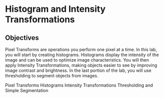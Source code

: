 # Histogram and Intensity Transformations
## Objectives
Pixel Transforms are operations you perform one pixel at a time. In this lab, you will start by creating histograms. Histograms display the intensity of the image and can be used to optimize image characteristics. You will then apply Intensity Transformations, making objects easier to see by improving image contrast and brightness. In the last portion of the lab, you will use thresholding to segment objects from images.

Pixel Transforms
Histograms
Intensity Transformations
Thresholding and Simple Segmentation
